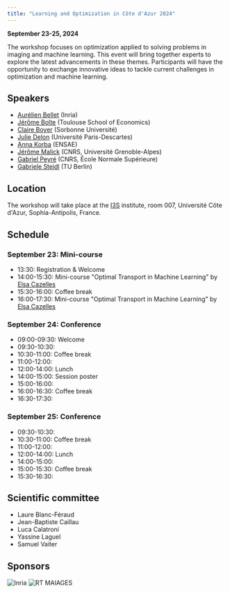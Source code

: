 ```yaml
---
title: "Learning and Optimization in Côte d'Azur 2024"
---
```


**September 23-25, 2024**

The workshop focuses on optimization applied to solving problems in imaging and machine learning. This event will bring together experts to explore the latest advancements in these themes. Participants will have the opportunity to exchange innovative ideas to tackle current challenges in optimization and machine learning.

## Speakers

- [Aurélien Bellet](http://researchers.lille.inria.fr/abellet/) (Inria)
- [Jérôme Bolte](https://www.tse-fr.eu/fr/people/jerome-bolte) (Toulouse School of Economics)
- [Claire Boyer](https://perso.lpsm.paris/~cboyer/) (Sorbonne Université)
- [Julie Delon](https://judelo.github.io/) (Université Paris-Descartes)
- [Anna Korba](https://akorba.github.io/) (ENSAE)
- [Jérôme Malick](https://membres-ljk.imag.fr/Jerome.Malick/index.html) (CNRS, Université Grenoble-Alpes)
- [Gabriel Peyré](https://www.gpeyre.com/) (CNRS, École Normale Supérieure)
- [Gabriele Steidl](https://page.math.tu-berlin.de/~steidl/) (TU Berlin)

## Location

The workshop will take place at the [I3S](https://www.i3s.unice.fr/en/) institute, room 007, Université Côte d'Azur, Sophia-Antipolis, France.

## Schedule

### September 23: Mini-course

- 13:30: Registration & Welcome
- 14:00-15:30: Mini-course "Optimal Transport in Machine Learning" by [Elsa Cazelles](https://www.irit.fr/~Elsa.Cazelles/)
- 15:30-16:00: Coffee break
- 16:00-17:30: Mini-course "Optimal Transport in Machine Learning" by [Elsa Cazelles](https://www.irit.fr/~Elsa.Cazelles/)

### September 24: Conference

- 09:00-09:30: Welcome
- 09:30-10:30:
- 10:30-11:00: Coffee break
- 11:00-12:00:
- 12:00-14:00: Lunch
- 14:00-15:00: Session poster
- 15:00-16:00: 
- 16:00-16:30: Coffee break
- 16:30-17:30:

### September 25: Conference

- 09:30-10:30:
- 10:30-11:00: Coffee break
- 11:00-12:00:
- 12:00-14:00: Lunch
- 14:00-15:00:
- 15:00-15:30: Coffee break
- 15:30-16:30:

## Scientific committee
- Laure Blanc-Féraud
- Jean-Baptiste Caillau
- Luca Calatroni
- Yassine Laguel
- Samuel Vaiter

## Sponsors

![Inria](/img/inria.png)
![RT MAIAGES](/img/maiages.png)